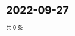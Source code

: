 # 2022-09-27

共 0 条

<!-- BEGIN WEIBO -->
<!-- 最后更新时间 Tue Sep 27 2022 07:21:48 GMT+0800 (China Standard Time) -->

<!-- END WEIBO -->
